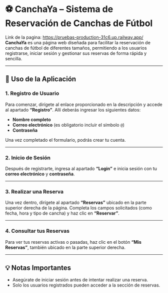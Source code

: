 # ⚽ CanchaYa – Sistema de Reservación de Canchas de Fútbol
Link de la pagina: https://pruebas-production-31c6.up.railway.app/
**CanchaYa** es una página web diseñada para facilitar la reservación de canchas de fútbol de diferentes tamaños, permitiendo a los usuarios registrarse, iniciar sesión y gestionar sus reservas de forma rápida y sencilla.

---

## 🚀 Uso de la Aplicación

### 1. Registro de Usuario

Para comenzar, dirígete al enlace proporcionado en la descripción y accede al apartado **“Registro”**.
Allí deberás ingresar los siguientes datos:

* **Nombre completo**
* **Correo electrónico** (es obligatorio incluir el símbolo `@`)
* **Contraseña**

Una vez completado el formulario, podrás crear tu cuenta.

---

### 2. Inicio de Sesión

Después de registrarte, ingresa al apartado **“Login”** e inicia sesión con tu **correo electrónico** y **contraseña**.

---

### 3. Realizar una Reserva

Una vez dentro, dirígete al apartado **“Reservas”** ubicado en la parte superior derecha de la página.
Completa los campos solicitados (como fecha, hora y tipo de cancha) y haz clic en **“Reservar”**.

---

### 4. Consultar tus Reservas

Para ver tus reservas activas o pasadas, haz clic en el botón **“Mis Reservas”**, también ubicado en la parte superior derecha.

---

## 💡 Notas Importantes

* Asegúrate de iniciar sesión antes de intentar realizar una reserva.
* Solo los usuarios registrados pueden acceder a la sección de reservas.
